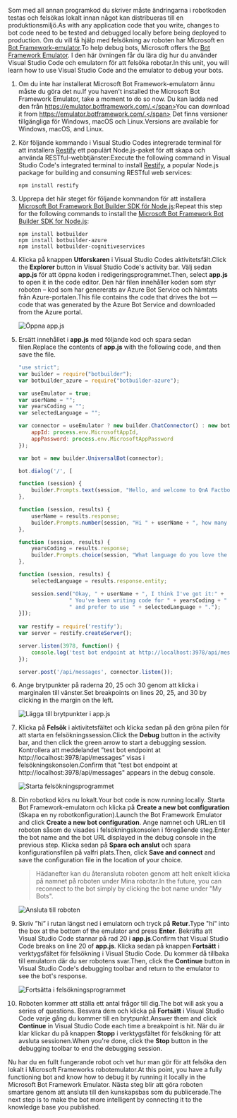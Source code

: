 <span data-ttu-id="d2013-101">Som med all annan programkod du skriver måste ändringarna i robotkoden testas och felsökas lokalt innan något kan distribueras till en produktionsmiljö.</span><span class="sxs-lookup"><span data-stu-id="d2013-101">As with any application code that you write, changes to bot code need to be tested and debugged locally before being deployed to production.</span></span> <span data-ttu-id="d2013-102">Om du vill få hjälp med felsökning av roboten har Microsoft en [Bot Framework-emulator](https://emulator.botframework.com/).</span><span class="sxs-lookup"><span data-stu-id="d2013-102">To help debug bots, Microsoft offers the [Bot Framework Emulator](https://emulator.botframework.com/).</span></span> <span data-ttu-id="d2013-103">I den här övningen får du lära dig hur du använder Visual Studio Code och emulatorn för att felsöka robotar.</span><span class="sxs-lookup"><span data-stu-id="d2013-103">In this unit, you will learn how to use Visual Studio Code and the emulator to debug your bots.</span></span>

1. <span data-ttu-id="d2013-104">Om du inte har installerat Microsoft Bot Framework-emulatorn ännu måste du göra det nu.</span><span class="sxs-lookup"><span data-stu-id="d2013-104">If you haven't installed the Microsoft Bot Framework Emulator, take a moment to do so now.</span></span> <span data-ttu-id="d2013-105">Du kan ladda ned den från https://emulator.botframework.com/.</span><span class="sxs-lookup"><span data-stu-id="d2013-105">You can download it from https://emulator.botframework.com/.</span></span> <span data-ttu-id="d2013-106">Det finns versioner tillgängliga för Windows, macOS och Linux.</span><span class="sxs-lookup"><span data-stu-id="d2013-106">Versions are available for Windows, macOS, and Linux.</span></span>

1. <span data-ttu-id="d2013-107">Kör följande kommando i Visual Studio Codes integrerade terminal för att installera [Restify](http://restify.com/) ett populärt Node.js-paket för att skapa och använda RESTful-webbtjänster:</span><span class="sxs-lookup"><span data-stu-id="d2013-107">Execute the following command in Visual Studio Code's integrated terminal to install [Restify](http://restify.com/), a popular Node.js package for building and consuming RESTful web services:</span></span>

    ```
    npm install restify
    ```

1. <span data-ttu-id="d2013-108">Upprepa det här steget för följande kommandon för att installera [Microsoft Bot Framework Bot Builder SDK för Node.js](https://docs.microsoft.com/bot-framework/nodejs/bot-builder-nodejs-quickstart):</span><span class="sxs-lookup"><span data-stu-id="d2013-108">Repeat this step for the following commands to install the [Microsoft Bot Framework Bot Builder SDK for Node.js](https://docs.microsoft.com/bot-framework/nodejs/bot-builder-nodejs-quickstart):</span></span>

    ```
    npm install botbuilder
    npm install botbuilder-azure
    npm install botbuilder-cognitiveservices
    ```

1. <span data-ttu-id="d2013-109">Klicka på knappen **Utforskaren** i Visual Studio Codes aktivitetsfält.</span><span class="sxs-lookup"><span data-stu-id="d2013-109">Click the **Explorer** button in Visual Studio Code's activity bar.</span></span> <span data-ttu-id="d2013-110">Välj sedan **app.js** för att öppna koden i redigeringsprogrammet.</span><span class="sxs-lookup"><span data-stu-id="d2013-110">Then, select **app.js** to open it in the code editor.</span></span> <span data-ttu-id="d2013-111">Den här filen innehåller koden som styr roboten – kod som har genererats av Azure Bot Service och hämtats från Azure-portalen.</span><span class="sxs-lookup"><span data-stu-id="d2013-111">This file contains the code that drives the bot — code that was generated by the Azure Bot Service and downloaded from the Azure portal.</span></span>

    ![Öppna app.js](../media-draft/5-vs-select-index-js.png)

1. <span data-ttu-id="d2013-113">Ersätt innehållet i **app.js** med följande kod och spara sedan filen.</span><span class="sxs-lookup"><span data-stu-id="d2013-113">Replace the contents of **app.js** with the following code, and then save the file.</span></span>

    ```JavaScript
    "use strict";
    var builder = require("botbuilder");
    var botbuilder_azure = require("botbuilder-azure");
    
    var useEmulator = true; 
    var userName = ""; 
    var yearsCoding = ""; 
    var selectedLanguage = "";
    
    var connector = useEmulator ? new builder.ChatConnector() : new botbuilder_azure.BotServiceConnector({
        appId: process.env.MicrosoftAppId,
        appPassword: process.env.MicrosoftAppPassword      
    });
    
    var bot = new builder.UniversalBot(connector);
    
    bot.dialog('/', [
    
    function (session) {
        builder.Prompts.text(session, "Hello, and welcome to QnA Factbot! What's your name?");
    },
    
    function (session, results) {
        userName = results.response;
        builder.Prompts.number(session, "Hi " + userName + ", how many years have you been writing code?"); 
    },
    
    function (session, results) {
        yearsCoding = results.response;
        builder.Prompts.choice(session, "What language do you love the most?", ["C#", "Python", "Node.js", "Visual FoxPro"]);
    },
    
    function (session, results) {
        selectedLanguage = results.response.entity;   
    
        session.send("Okay, " + userName + ", I think I've got it:" +
                    " You've been writing code for " + yearsCoding + " years," +
                    " and prefer to use " + selectedLanguage + ".");
    }]);
     
    var restify = require('restify');
    var server = restify.createServer();

    server.listen(3978, function() {
        console.log('test bot endpoint at http://localhost:3978/api/messages');
    });

    server.post('/api/messages', connector.listen());    
    ```

1. <span data-ttu-id="d2013-114">Ange brytpunkter på raderna 20, 25 och 30 genom att klicka i marginalen till vänster.</span><span class="sxs-lookup"><span data-stu-id="d2013-114">Set breakpoints on lines 20, 25, and 30 by clicking in the margin on the left.</span></span>
 
    ![Lägga till brytpunkter i app.js](../media-draft/5-vs-add-breakpoints.png)

1. <span data-ttu-id="d2013-116">Klicka på **Felsök** i aktivitetsfältet och klicka sedan på den gröna pilen för att starta en felsökningssession.</span><span class="sxs-lookup"><span data-stu-id="d2013-116">Click the **Debug** button in the activity bar, and then click the green arrow to start a debugging session.</span></span> <span data-ttu-id="d2013-117">Kontrollera att meddelandet ”test bot endpoint at http://localhost:3978/api/messages” visas i felsökningskonsolen.</span><span class="sxs-lookup"><span data-stu-id="d2013-117">Confirm that "test bot endpoint at http://localhost:3978/api/messages" appears in the debug console.</span></span>
 
    ![Starta felsökningsprogrammet](../media-draft/5-vs-launch-debugger.png)

1. <span data-ttu-id="d2013-119">Din robotkod körs nu lokalt.</span><span class="sxs-lookup"><span data-stu-id="d2013-119">Your bot code is now running locally.</span></span> <span data-ttu-id="d2013-120">Starta Bot Framework-emulatorn och klicka på **Create a new bot configuration** (Skapa en ny robotkonfiguration).</span><span class="sxs-lookup"><span data-stu-id="d2013-120">Launch the Bot Framework Emulator and click **Create a new bot configuration**.</span></span> <span data-ttu-id="d2013-121">Ange namnet och URL:en till roboten såsom de visades i felsökningskonsolen i föregående steg.</span><span class="sxs-lookup"><span data-stu-id="d2013-121">Enter the bot name and the bot URL displayed in the debug console in the previous step.</span></span> <span data-ttu-id="d2013-122">Klicka sedan på **Spara och anslut** och spara konfigurationsfilen på valfri plats.</span><span class="sxs-lookup"><span data-stu-id="d2013-122">Then, click **Save and connect** and save the configuration file in the location of your choice.</span></span>

    > <span data-ttu-id="d2013-123">Hädanefter kan du återansluta roboten genom att helt enkelt klicka på namnet på roboten under Mina robotar.</span><span class="sxs-lookup"><span data-stu-id="d2013-123">In the future, you can reconnect to the bot simply by clicking the bot name under "My Bots".</span></span>

    ![Ansluta till roboten](../media-draft/5-new-bot-configuration.png)

1. <span data-ttu-id="d2013-125">Skriv ”hi” i rutan längst ned i emulatorn och tryck på **Retur**.</span><span class="sxs-lookup"><span data-stu-id="d2013-125">Type "hi" into the box at the bottom of the emulator and press **Enter**.</span></span> <span data-ttu-id="d2013-126">Bekräfta att Visual Studio Code stannar på rad 20 i **app.js**.</span><span class="sxs-lookup"><span data-stu-id="d2013-126">Confirm that Visual Studio Code breaks on line 20 of **app.js**.</span></span> <span data-ttu-id="d2013-127">Klicka sedan på knappen **Fortsätt** i verktygsfältet för felsökning i Visual Studio Code. Du kommer då tillbaka till emulatorn där du ser robotens svar.</span><span class="sxs-lookup"><span data-stu-id="d2013-127">Then, click the **Continue** button in Visual Studio Code's debugging toolbar and return to the emulator to see the bot's response.</span></span>
 
    ![Fortsätta i felsökningsprogrammet](../media-draft/5-continue-debugging.png)

1. <span data-ttu-id="d2013-129">Roboten kommer att ställa ett antal frågor till dig.</span><span class="sxs-lookup"><span data-stu-id="d2013-129">The bot will ask you a series of questions.</span></span> <span data-ttu-id="d2013-130">Besvara dem och klicka på **Fortsätt** i Visual Studio Code varje gång du kommer till en brytpunkt.</span><span class="sxs-lookup"><span data-stu-id="d2013-130">Answer them and click **Continue** in Visual Studio Code each time a breakpoint is hit.</span></span> <span data-ttu-id="d2013-131">När du är klar klickar du på knappen **Stopp** i verktygsfältet för felsökning för att avsluta sessionen.</span><span class="sxs-lookup"><span data-stu-id="d2013-131">When you're done, click the **Stop** button in the debugging toolbar to end the debugging session.</span></span>

<span data-ttu-id="d2013-132">Nu har du en fullt fungerande robot och vet hur man gör för att felsöka den lokalt i Microsoft Frameworks robotemulator.</span><span class="sxs-lookup"><span data-stu-id="d2013-132">At this point, you have a fully functioning bot and know how to debug it by running it locally in the Microsoft Bot Framework Emulator.</span></span> <span data-ttu-id="d2013-133">Nästa steg blir att göra roboten smartare genom att ansluta till den kunskapsbas som du publicerade.</span><span class="sxs-lookup"><span data-stu-id="d2013-133">The next step is to make the bot more intelligent by connecting it to the knowledge base you published.</span></span>